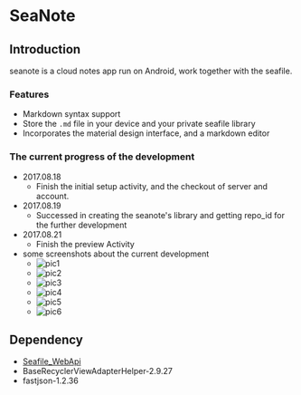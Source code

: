 # SeaNote

## Introduction
seanote is a cloud notes app run on Android, work together with the seafile.

### Features
 - Markdown syntax support
 - Store the `.md` file in your device and your private seafile library
 - Incorporates the material design interface, and a markdown editor

### The current progress of the development
 - 2017.08.18
    - Finish the initial setup activity, and the checkout of server and account.
 - 2017.08.19
    - Successed in creating the seanote's library and getting repo_id for the further development
 - 2017.08.21
    - Finish the preview Activity
 - some screenshots about the current development 
    - ![pic1](https://github.com/Ericwyn/seanote/blob/master/screenshots/0_1.png?raw=true)
    - ![pic2](https://github.com/Ericwyn/seanote/blob/master/screenshots/0_2.png?raw=true)
    - ![pic3](https://github.com/Ericwyn/seanote/blob/master/screenshots/0_3.png?raw=true)
    - ![pic4](https://github.com/Ericwyn/seanote/blob/master/screenshots/0_4.png?raw=true)
    - ![pic5](https://github.com/Ericwyn/seanote/blob/master/screenshots/1_0.jpg?raw=true)
    - ![pic6](https://github.com/Ericwyn/seanote/blob/master/screenshots/1_1.jpg?raw=true)

## Dependency
 - [Seafile_WebApi](https://github.com/Ericwyn/Seafile_WebApi)
 - BaseRecyclerViewAdapterHelper-2.9.27
 - fastjson-1.2.36